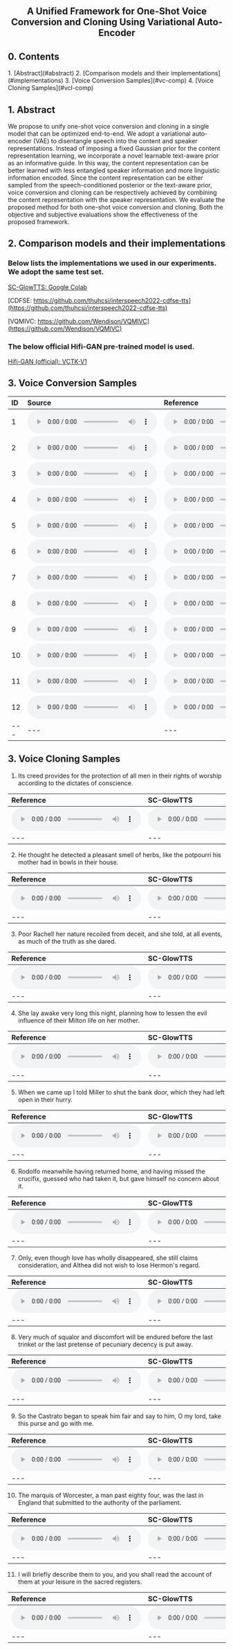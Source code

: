 <h2><center> A Unified Framework for One-Shot Voice Conversion and Cloning Using Variational Auto-Encoder </center></h2>

<h2>0. Contents</h2>
1. [Abstract](#abstract)
2. [Comparison models and their implementations](#implementations)
3. [Voice Conversion Samples](#vc-comp)
4. [Voice Cloning Samples](#vcl-comp)

<h2>1. Abstract<a name="abstract"></a></h2>

We propose to unify one-shot voice conversion and cloning in a single model that can be optimized end-to-end. We adopt a variational auto-encoder (VAE) to disentangle speech into the content and speaker representations. Instead of imposing a fixed Gaussian prior for the content representation learning, we incorporate a novel learnable text-aware prior as an informative guide. In this way, the content representation can be better learned with less entangled speaker information and more linguistic information encoded. Since the content representation can be either sampled from the speech-conditioned posterior or the text-aware prior, voice conversion and cloning can be respectively achieved by combining the content representation with the speaker representation. We evaluate the proposed method for both one-shot voice conversion and cloning. Both the objective and subjective evaluations show the effectiveness of the proposed framework. 


<h2>2. Comparison models and their implementations<a name="implementations"></a></h2>

<h3>Below lists the implementations we used in our experiments. We adopt the same test set.</h3>

[SC-GlowTTS: Google Colab](https://colab.research.google.com/drive/1yyQDc-xWCqa2g-d1joW_goqbYZKaImsJ?usp=sharing)

[CDFSE: https://github.com/thuhcsi/interspeech2022-cdfse-tts](https://github.com/thuhcsi/interspeech2022-cdfse-tts)

[VQMIVC: https://github.com/Wendison/VQMIVC](https://github.com/Wendison/VQMIVC)

<h3>The below official Hifi-GAN pre-trained model is used.</h3>

[Hifi-GAN (official): VCTK-V1](https://drive.google.com/drive/folders/1vJlfkwR7Uyheq2U5HrPnfTm-tzwuNuey)

<h2>3. Voice Conversion Samples<a name="vc-comp"></a></h2>

| ID | **Source** | **Reference** | **VQMIVC**  |**SC-GlowTTS**| **VVC** | **VVCC(ours)**|
| :--- | :--- | :--- | :--- | :--- | :--- | :--- |
| 1 |<audio src="wavs/voice_conversion/0.hifi-gan-src/vc-p225_017-to-p238.wav" controls preload></audio> | <audio src="wavs/targets/vc-p225_017-to-p238.wav" controls preload></audio> | <audio src="wavs/voice_conversion/1.vqmivc/vc-p225_017-to-p238.wav" controls preload></audio> | <audio src="wavs/voice_conversion/2.sc-glowtts/vc-p225_017-to-p238.wav" controls preload></audio> | <audio src="wavs/voice_conversion/3.vvc/vc-p225_017-to-p238.wav" controls preload></audio> | <audio src="wavs/voice_conversion/4.vvcc/vc-p225_017-to-p238.wav" controls preload></audio> |
| 2 |<audio src="wavs/voice_conversion/0.hifi-gan-src/vc-p225_258-to-p302.wav" controls preload></audio> | <audio src="wavs/targets/vc-p225_258-to-p302.wav" controls preload></audio> | <audio src="wavs/voice_conversion/1.vqmivc/vc-p225_258-to-p302.wav" controls preload></audio> | <audio src="wavs/voice_conversion/2.sc-glowtts/vc-p225_258-to-p302.wav" controls preload></audio> | <audio src="wavs/voice_conversion/3.vvc/vc-p225_258-to-p302.wav" controls preload></audio> | <audio src="wavs/voice_conversion/4.vvcc/vc-p225_258-to-p302.wav" controls preload></audio> |
| 3 |<audio src="wavs/voice_conversion/0.hifi-gan-src/vc-p234_109-to-p245.wav" controls preload></audio> | <audio src="wavs/targets/vc-p234_109-to-p245.wav" controls preload></audio> | <audio src="wavs/voice_conversion/1.vqmivc/vc-p234_109-to-p245.wav" controls preload></audio> | <audio src="wavs/voice_conversion/2.sc-glowtts/vc-p234_109-to-p245.wav" controls preload></audio> | <audio src="wavs/voice_conversion/3.vvc/vc-p234_109-to-p245.wav" controls preload></audio> | <audio src="wavs/voice_conversion/4.vvcc/vc-p234_109-to-p245.wav" controls preload></audio> |
| 4 |<audio src="wavs/voice_conversion/0.hifi-gan-src/vc-p234_115-to-p294.wav" controls preload></audio> | <audio src="wavs/targets/vc-p234_115-to-p294.wav" controls preload></audio> | <audio src="wavs/voice_conversion/1.vqmivc/vc-p234_115-to-p294.wav" controls preload></audio> | <audio src="wavs/voice_conversion/2.sc-glowtts/vc-p234_115-to-p294.wav" controls preload></audio> | <audio src="wavs/voice_conversion/3.vvc/vc-p234_115-to-p294.wav" controls preload></audio> | <audio src="wavs/voice_conversion/4.vvcc/vc-p234_115-to-p294.wav" controls preload></audio> |
| 5 |<audio src="wavs/voice_conversion/0.hifi-gan-src/vc-p238_021-to-p347.wav" controls preload></audio> | <audio src="wavs/targets/vc-p238_021-to-p347.wav" controls preload></audio> | <audio src="wavs/voice_conversion/1.vqmivc/vc-p238_021-to-p347.wav" controls preload></audio> | <audio src="wavs/voice_conversion/2.sc-glowtts/vc-p238_021-to-p347.wav" controls preload></audio> | <audio src="wavs/voice_conversion/3.vvc/vc-p238_021-to-p347.wav" controls preload></audio> | <audio src="wavs/voice_conversion/4.vvcc/vc-p238_021-to-p347.wav" controls preload></audio> |
| 6 |<audio src="wavs/voice_conversion/0.hifi-gan-src/vc-p238_114-to-p225.wav" controls preload></audio> | <audio src="wavs/targets/vc-p238_114-to-p225.wav" controls preload></audio> | <audio src="wavs/voice_conversion/1.vqmivc/vc-p238_114-to-p225.wav" controls preload></audio> | <audio src="wavs/voice_conversion/2.sc-glowtts/vc-p238_114-to-p225.wav" controls preload></audio> | <audio src="wavs/voice_conversion/3.vvc/vc-p238_114-to-p225.wav" controls preload></audio> | <audio src="wavs/voice_conversion/4.vvcc/vc-p238_114-to-p225.wav" controls preload></audio> |
| 7 |<audio src="wavs/voice_conversion/0.hifi-gan-src/vc-p302_029-to-p234.wav" controls preload></audio> | <audio src="wavs/targets/vc-p302_029-to-p234.wav" controls preload></audio> | <audio src="wavs/voice_conversion/1.vqmivc/vc-p302_029-to-p234.wav" controls preload></audio> | <audio src="wavs/voice_conversion/2.sc-glowtts/vc-p302_029-to-p234.wav" controls preload></audio> | <audio src="wavs/voice_conversion/3.vvc/vc-p302_029-to-p234.wav" controls preload></audio> | <audio src="wavs/voice_conversion/4.vvcc/vc-p302_029-to-p234.wav" controls preload></audio> |
| 8 |<audio src="wavs/voice_conversion/0.hifi-gan-src/vc-p302_034-to-p326.wav" controls preload></audio> | <audio src="wavs/targets/vc-p302_034-to-p326.wav" controls preload></audio> | <audio src="wavs/voice_conversion/1.vqmivc/vc-p302_034-to-p326.wav" controls preload></audio> | <audio src="wavs/voice_conversion/2.sc-glowtts/vc-p302_034-to-p326.wav" controls preload></audio> | <audio src="wavs/voice_conversion/3.vvc/vc-p302_034-to-p326.wav" controls preload></audio> | <audio src="wavs/voice_conversion/4.vvcc/vc-p302_034-to-p326.wav" controls preload></audio> |
| 9 |<audio src="wavs/voice_conversion/0.hifi-gan-src/vc-p326_350-to-p261.wav" controls preload></audio> | <audio src="wavs/targets/vc-p326_350-to-p261.wav" controls preload></audio> | <audio src="wavs/voice_conversion/1.vqmivc/vc-p326_350-to-p261.wav" controls preload></audio> | <audio src="wavs/voice_conversion/2.sc-glowtts/vc-p326_350-to-p261.wav" controls preload></audio> | <audio src="wavs/voice_conversion/3.vvc/vc-p326_350-to-p261.wav" controls preload></audio> | <audio src="wavs/voice_conversion/4.vvcc/vc-p326_350-to-p261.wav" controls preload></audio> |
| 10 |<audio src="wavs/voice_conversion/0.hifi-gan-src/vc-p326_350-to-p347.wav" controls preload></audio> | <audio src="wavs/targets/vc-p326_350-to-p347.wav" controls preload></audio> | <audio src="wavs/voice_conversion/1.vqmivc/vc-p326_350-to-p347.wav" controls preload></audio> | <audio src="wavs/voice_conversion/2.sc-glowtts/vc-p326_350-to-p347.wav" controls preload></audio> | <audio src="wavs/voice_conversion/3.vvc/vc-p326_350-to-p347.wav" controls preload></audio> | <audio src="wavs/voice_conversion/4.vvcc/vc-p326_350-to-p347.wav" controls preload></audio> |
| 11 |<audio src="wavs/voice_conversion/0.hifi-gan-src/vc-p347_336-to-p238.wav" controls preload></audio> | <audio src="wavs/targets/vc-p347_336-to-p238.wav" controls preload></audio> | <audio src="wavs/voice_conversion/1.vqmivc/vc-p347_336-to-p238.wav" controls preload></audio> | <audio src="wavs/voice_conversion/2.sc-glowtts/vc-p347_336-to-p238.wav" controls preload></audio> | <audio src="wavs/voice_conversion/3.vvc/vc-p347_336-to-p238.wav" controls preload></audio> | <audio src="wavs/voice_conversion/4.vvcc/vc-p347_336-to-p238.wav" controls preload></audio> |
| 12 |<audio src="wavs/voice_conversion/0.hifi-gan-src/vc-p347_405-to-p238.wav" controls preload></audio> | <audio src="wavs/targets/vc-p347_405-to-p238.wav" controls preload></audio> | <audio src="wavs/voice_conversion/1.vqmivc/vc-p347_405-to-p238.wav" controls preload></audio> | <audio src="wavs/voice_conversion/2.sc-glowtts/vc-p347_405-to-p238.wav" controls preload></audio> | <audio src="wavs/voice_conversion/3.vvc/vc-p347_405-to-p238.wav" controls preload></audio> | <audio src="wavs/voice_conversion/4.vvcc/vc-p347_405-to-p238.wav" controls preload></audio> |
| --- | --- | --- | --- | --- | --- | --- |

<h2>3. Voice Cloning Samples<a name="vcl-comp"></a></h2>

1. Its creed provides for the protection of all men in their rights of worship according to the dictates of conscience.

| **Reference** |**SC-GlowTTS**| **CDFSE** | **VVCC(ours)**|
| :--- | :--- | :--- | :--- |
| <audio src="wavs/voice_cloning/6.hifi-gan-tgt/tts-10-to-p225.wav" controls preload></audio> | <audio src="wavs/voice_cloning/2.sc-glowtts/tts-9-to-p225.wav" controls preload></audio> | <audio src="wavs/voice_cloning/5.cdfse/tts-9-to-p225.wav" controls preload></audio> | <audio src="wavs/voice_cloning/4.vvcc/tts-9-to-p225.wav" controls preload></audio> |
| --- | --- | --- | --- |

2. He thought he detected a pleasant smell of herbs, like the potpourri his mother had in bowls in their house.

| **Reference** |**SC-GlowTTS**| **CDFSE** | **VVCC(ours)**|
| :--- | :--- | :--- | :--- |
| <audio src="wavs/voice_cloning/6.hifi-gan-tgt/tts-6-to-p234.wav" controls preload></audio> | <audio src="wavs/voice_cloning/2.sc-glowtts/tts-1-to-p234.wav" controls preload></audio> | <audio src="wavs/voice_cloning/5.cdfse/tts-1-to-p234.wav" controls preload></audio> | <audio src="wavs/voice_cloning/4.vvcc/tts-1-to-p234.wav" controls preload></audio> |
| --- | --- | --- | --- |

3. Poor Rachel! her nature recoiled from deceit, and she told, at all events, as much of the truth as she dared.

| **Reference** |**SC-GlowTTS**| **CDFSE** | **VVCC(ours)**|
| :--- | :--- | :--- | :--- |
| <audio src="wavs/voice_cloning/6.hifi-gan-tgt/tts-31-to-p238.wav" controls preload></audio> | <audio src="wavs/voice_cloning/2.sc-glowtts/tts-30-to-p238.wav" controls preload></audio> | <audio src="wavs/voice_cloning/5.cdfse/tts-30-to-p238.wav" controls preload></audio> | <audio src="wavs/voice_cloning/4.vvcc/tts-30-to-p238.wav" controls preload></audio> |
| --- | --- | --- | --- |

4. She lay awake very long this night, planning how to lessen the evil influence of their Milton life on her mother.

| **Reference** |**SC-GlowTTS**| **CDFSE** | **VVCC(ours)**|
| :--- | :--- | :--- | :--- |
| <audio src="wavs/voice_cloning/6.hifi-gan-tgt/tts-36-to-p245.wav" controls preload></audio> | <audio src="wavs/voice_cloning/2.sc-glowtts/tts-28-to-p245.wav" controls preload></audio> | <audio src="wavs/voice_cloning/5.cdfse/tts-28-to-p245.wav" controls preload></audio> | <audio src="wavs/voice_cloning/4.vvcc/tts-28-to-p245.wav" controls preload></audio> |
| --- | --- | --- | --- |

5. When we came up I told Miller to shut the bank door, which they had left open in their hurry.

| **Reference** |**SC-GlowTTS**| **CDFSE** | **VVCC(ours)**|
| :--- | :--- | :--- | :--- |
| <audio src="wavs/voice_cloning/6.hifi-gan-tgt/tts-37-to-p248.wav" controls preload></audio> | <audio src="wavs/voice_cloning/2.sc-glowtts/tts-2-to-p248.wav" controls preload></audio> | <audio src="wavs/voice_cloning/5.cdfse/tts-2-to-p248.wav" controls preload></audio> | <audio src="wavs/voice_cloning/4.vvcc/tts-2-to-p248.wav" controls preload></audio> |
| --- | --- | --- | --- |

6. Rodolfo meanwhile having returned home, and having missed the crucifix, guessed who had taken it, but gave himself no concern about it.

| **Reference** |**SC-GlowTTS**| **CDFSE** | **VVCC(ours)**|
| :--- | :--- | :--- | :--- |
| <audio src="wavs/voice_cloning/6.hifi-gan-tgt/tts-13-to-p261.wav" controls preload></audio> | <audio src="wavs/voice_cloning/2.sc-glowtts/tts-6-to-p261.wav" controls preload></audio> | <audio src="wavs/voice_cloning/5.cdfse/tts-6-to-p261.wav" controls preload></audio> | <audio src="wavs/voice_cloning/4.vvcc/tts-6-to-p261.wav" controls preload></audio> |
| --- | --- | --- | --- |

7. Only, even though love has wholly disappeared, she still claims consideration, and Althea did not wish to lose Hermon's regard.

| **Reference** |**SC-GlowTTS**| **CDFSE** | **VVCC(ours)**|
| :--- | :--- | :--- | :--- |
| <audio src="wavs/voice_cloning/6.hifi-gan-tgt/tts-44-to-p294.wav" controls preload></audio> | <audio src="wavs/voice_cloning/2.sc-glowtts/tts-47-to-p294.wav" controls preload></audio> | <audio src="wavs/voice_cloning/5.cdfse/tts-47-to-p294.wav" controls preload></audio> | <audio src="wavs/voice_cloning/4.vvcc/tts-47-to-p294.wav" controls preload></audio> |
| --- | --- | --- | --- |

8. Very much of squalor and discomfort will be endured before the last trinket or the last pretense of pecuniary decency is put away.

| **Reference** |**SC-GlowTTS**| **CDFSE** | **VVCC(ours)**|
| :--- | :--- | :--- | :--- |
| <audio src="wavs/voice_cloning/6.hifi-gan-tgt/tts-8-to-p302.wav" controls preload></audio> | <audio src="wavs/voice_cloning/2.sc-glowtts/tts-4-to-p302.wav" controls preload></audio> | <audio src="wavs/voice_cloning/5.cdfse/tts-4-to-p302.wav" controls preload></audio> | <audio src="wavs/voice_cloning/4.vvcc/tts-4-to-p302.wav" controls preload></audio> |
| --- | --- | --- | --- |

9. So the Castrato began to speak him fair and say to him, O my lord, take this purse and go with me.

| **Reference** |**SC-GlowTTS**| **CDFSE** | **VVCC(ours)**|
| :--- | :--- | :--- | :--- |
| <audio src="wavs/voice_cloning/6.hifi-gan-tgt/tts-21-to-p326.wav" controls preload></audio> | <audio src="wavs/voice_cloning/2.sc-glowtts/tts-14-to-p326.wav" controls preload></audio> | <audio src="wavs/voice_cloning/5.cdfse/tts-14-to-p326.wav" controls preload></audio> | <audio src="wavs/voice_cloning/4.vvcc/tts-14-to-p326.wav" controls preload></audio> |
| --- | --- | --- | --- |

10. The marquis of Worcester, a man past eighty four, was the last in England that submitted to the authority of the parliament.

| **Reference** |**SC-GlowTTS**| **CDFSE** | **VVCC(ours)**|
| :--- | :--- | :--- | :--- |
| <audio src="wavs/voice_cloning/6.hifi-gan-tgt/tts-45-to-p335.wav" controls preload></audio> | <audio src="wavs/voice_cloning/2.sc-glowtts/tts-20-to-p335.wav" controls preload></audio> | <audio src="wavs/voice_cloning/5.cdfse/tts-20-to-p335.wav" controls preload></audio> | <audio src="wavs/voice_cloning/4.vvcc/tts-20-to-p335.wav" controls preload></audio> |
| --- | --- | --- | --- |

11. I will briefly describe them to you, and you shall read the account of them at your leisure in the sacred registers.

| **Reference** |**SC-GlowTTS**| **CDFSE** | **VVCC(ours)**|
| :--- | :--- | :--- | :--- |
| <audio src="wavs/voice_cloning/6.hifi-gan-tgt/tts-4-to-p347.wav" controls preload></audio> | <audio src="wavs/voice_cloning/2.sc-glowtts/tts-22-to-p347.wav" controls preload></audio> | <audio src="wavs/voice_cloning/5.cdfse/tts-22-to-p347.wav" controls preload></audio> | <audio src="wavs/voice_cloning/4.vvcc/tts-22-to-p347.wav" controls preload></audio> |
| --- | --- | --- | --- |
